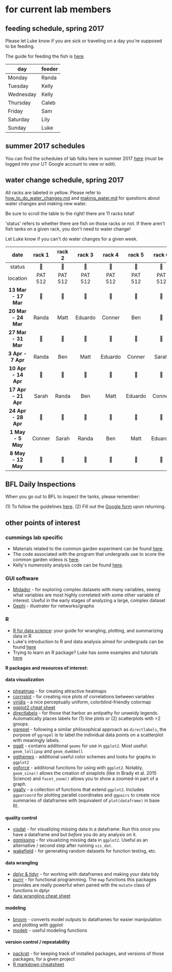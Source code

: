 # for current lab members

## feeding schedule, spring 2017

Please let Luke know if you are sick or traveling on a day you're supposed to be feeding.

The guide for feeding the fish is [here](https://github.com/lukereding/cummings_lab_members/blob/master/current-members/feeding_guide.md).

| day  |  feeder |
|---|---|
| Monday  | Randa  |
| Tuesday | Kelly  |
| Wednesday  | Kelly  |
| Thursday  | Caleb  |
| Friday  | Sam  |
| Saturday | Lily  |
| Sunday | Luke  |

## summer 2017 schedules

You can find the schedules of lab folks here in summer 2017 [here](https://docs.google.com/a/utexas.edu/spreadsheets/d/1_RQHVHNj1qwYX0NWWUdbTGjW-MdV_dJ0u7bmDLMwjGE/edit?usp=sharing) (must be logged into your UT Google account to view or edit).

## water change schedule, spring 2017

All racks are labeled in yellow. Please refer to [how_to_do_water_changes.md](https://github.com/lukereding/cummings_lab_members/blob/master/current-members/how_to_do_water_changes.md) and [making_water.md](https://github.com/lukereding/cummings_lab_members/blob/master/current-members/making_water.md) for questions about water changes and making new water.

Be sure to scroll the table to the right! there are 11 racks total!

'status' refers to whether there are fish on those racks or not. If there aren't fish tanks on a given rack, you don't need to water change!

Let Luke know if you can't do water changes for a given week.

| date | rack 1 | rack 2 | rack 3 | rack 4 | rack 5 | rack 6 | rack 7 | rack 8 | rack 9 | rack 10 | rack 11 |
| :----: | :----: | :----: | :----: | :----: | :----: | :----: | :----: | :----: | :----: | :----: | :----: |
| status | :tropical_fish: | :tropical_fish: | :tropical_fish: | :no_entry_sign: | :tropical_fish: | :tropical_fish: | :tropical_fish: | :tropical_fish: | :tropical_fish: | :no_entry_sign: | :no_entry_sign: |
| location | PAT 512 | PAT 512 | PAT 512 | PAT 512 | PAT 512 | PAT 512 | PAT 434B | PAT 434B | PAT 434B | PAT 434B | PAT 434B |
| **13 Mar - 17 Mar**  | :no_entry_sign: | :no_entry_sign: | :no_entry_sign: | :no_entry_sign: | :no_entry_sign: | :no_entry_sign: | Lily | Sam | Kat | Caleb | Sammy |
| **20 Mar - 24 Mar**  | Randa | Matt | Eduardo | Conner | Ben | :no_entry_sign: | :no_entry_sign: | :no_entry_sign: | :no_entry_sign: | :no_entry_sign: | :no_entry_sign: |
| **27 Mar - 31 Mar**  | :no_entry_sign: | :no_entry_sign: | :no_entry_sign: | :no_entry_sign: | :no_entry_sign: | :no_entry_sign: | Sammy | Lily | Sam | Kat | Caleb |
| **3 Apr - 7 Apr**  | Randa | Ben | Matt | Eduardo | Conner | Sarah | :no_entry_sign: | :no_entry_sign: | :no_entry_sign: | :no_entry_sign: | :no_entry_sign: |
| **10 Apr - 14 Apr**  | :no_entry_sign: | :no_entry_sign: | :no_entry_sign: | :no_entry_sign: | :no_entry_sign: | :no_entry_sign: | Caleb | Sammy | Lily | Sam | Kat|
| **17 Apr - 21 Apr** | Sarah | Randa | Ben | Matt | Eduardo | Conner | :no_entry_sign: | :no_entry_sign: | :no_entry_sign: | :no_entry_sign: | :no_entry_sign: |
| **24 Apr - 28 Apr**  | :no_entry_sign: | :no_entry_sign: | :no_entry_sign: | :no_entry_sign: | :no_entry_sign: | :no_entry_sign: | Kat | Caleb | Sammy | Lily | Sam |
| **1 May - 5 May** | Conner | Sarah | Randa | Ben | Matt | Eduardo | :no_entry_sign: | :no_entry_sign: | :no_entry_sign: | :no_entry_sign: | :no_entry_sign: |
| **8 May - 12 May**  | :no_entry_sign: | :no_entry_sign: | :no_entry_sign: | :no_entry_sign: | :no_entry_sign: | :no_entry_sign: | Sam | Kat | Caleb | Sammy | Lily | 

## BFL Daily Inspections

When you go out to BFL to inspect the tanks, please remember: 

(1) To follow the guidelines [here](https://github.com/lukereding/cummings_lab_members/blob/master/current-members/bfl_daily_checklist.md). 
(2) Fill out the [Google form](https://goo.gl/forms/ZdS6uDZQtyupwpEv2) upon returning.


## other points of interest

### cummings lab specific
- Materials related to the common garden experiment can be found [here](https://drive.google.com/drive/folders/0By-mmmYFVU9PdXdnMXp4RWxTdUU).
- The code associated with the program that undergrads use to score the common garden videos is [here](https://github.com/lukereding/common_garden).
- Kelly's numerosity analysis code can be found [here](https://github.com/kjw2539/numerosityanalysis).

### GUI software
- [Midador](https://fathom.info/mirador/) - for exploring complex datasets with many variables, seeing what variables are most highly correlated with some other variable of interest. Useful in the early stages of analyzing a large, complex dataset
- [Gephi](https://gephi.org/) - illustrater for networks/graphs

### R
- [R for data science](http://r4ds.had.co.nz/): your guide for wrangling, plotting, and summarizing data in R   
- Luke's introduction to R and data analysis aimed for undergrads can be found [here](http://rpubs.com/lukereding/162259)
- Trying to learn an R package? Luke has some examples and tutorials [here](https://github.com/lukereding/random_scripts/blob/master/r_tutorials.R)  

**R packages and resources of interest:**
#### data visualization
- [pheatmap](https://github.com/raivokolde/pheatmap) - for creating attractive heatmaps
- [corrrplot](https://cran.r-project.org/web/packages/corrplot/vignettes/corrplot-intro.html) - for creating nice plots of correlations between variables
- [viridis](https://cran.r-project.org/web/packages/viridis/vignettes/intro-to-viridis.html) - a nice perceptually uniform, colorblind-friendly colormap
- [ggplot2 cheat sheet](https://www.rstudio.com/wp-content/uploads/2015/03/ggplot2-cheatsheet.pdf)
- [directlabels](http://directlabels.r-forge.r-project.org/) - for those that harbor an antipathy for unweidy legends. Automatically places labels for (1) line plots or (2) scatterplots with >2 groups.
- [ggrepel](https://github.com/slowkow/ggrepel/blob/master/vignettes/ggrepel.md) - following a similar philosophical approach as `directlabels`, the purpose of `ggrepel` is to label the individual data points on a scatterplot with meaningly labels.
- [ggalt](https://github.com/hrbrmstr/ggalt) - contains additional `geoms` for use in `ggplot2`. Most useful: `geom_lollipop` and `geom_dumbbell`
- [ggthemes](https://github.com/jrnold/ggthemes) - additional useful color schemes and looks for graphs in `ggplot2`
- [ggforce](https://cran.r-project.org/web/packages/ggforce/vignettes/Visual_Guide.html) - additional functions for using with `ggplot2`. Notably, `geom_sina()` allows the creation of sinaplots (like in Brady et al. 2015 Science) and `facet_zoom()` allows you to show a zoomed-in part of a graph. 
- [ggally](http://ggobi.github.io/ggally/) - a collection of functions that extend `ggplot2`. Includes `ggparcoord` for plotting parallel coordinates and `ggpairs` to create nice summaries of dataframes with (equivalent of `plot(dataframe)` in base R).

#### quality control
- [visdat](https://github.com/njtierney/visdat) - for visualizing missing data in a dataframe. Run this once you have a dataframe and but _before_ you do any analysis on it.
- [ggmissing](https://github.com/njtierney/ggmissing) - for visualizing missing data in `ggplot2`. Useful as an alternative / second step after running `vis_dat`. 
- [wakefield](https://github.com/trinker/wakefield#demonstration) - for generating random datasets for function testing, etc.

#### data wrangling
- [dplyr & tidyr](https://rpubs.com/bradleyboehmke/data_wrangling) - for working with dataframes and making your data tidy
- [purrr](https://github.com/hadley/purrr) - for functional programming. The `map` functions this packages provides are really powerful when paired with the `mutate` class of functions in dplyr
- [data wrangling cheat sheet](https://www.rstudio.com/wp-content/uploads/2015/02/data-wrangling-cheatsheet.pdf)

#### modeling
- [broom](https://github.com/dgrtwo/broom) - converts model outputs to dataframes for easier manipulation and plotting with ggplot
- [modelr](https://github.com/hadley/modelr) - useful modeling functions

#### version control / repeatability
- [packrat](http://rstudio.github.io/packrat/commands.html) - for keeping track of installed packages, and versions of those packages, for a given project
- [R markdown cheatsheet](https://www.rstudio.com/wp-content/uploads/2016/03/rmarkdown-cheatsheet-2.0.pdf)

